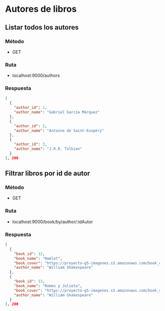 # Autores de libros

## Listar todos los autores

### Método
* GET

### Ruta
* localhost:9000/authors

### Respuesta
```json
[
  {
    "author_id": 1,
    "author_name": "Gabriel García Márquez"
  },
  {
    "author_id": 2,
    "author_name": "Antoine de Saint-Exupéry"
  },
  {
    "author_id": 3,
    "author_name": "J.R.R. Tolkien"
  }
], 200
```

## Filtrar libros por id de autor

### Método
* GET

### Ruta
* localhost:9000/book/by/author/:idAutor

### Respuesta
```json
[
  {
    "book_id": 12,
    "book_name": "Hamlet",
    "book_cover": "https://proyecto-g5-imagenes.s3.amazonaws.com/book_covers/12.jpeg",
    "author_name": "William Shakespeare"
  },
  {
    "book_id": 13,
    "book_name": "Romeo y Julieta",
    "book_cover": "https://proyecto-g5-imagenes.s3.amazonaws.com/book_covers/13.png",
    "author_name": "William Shakespeare"
  }
], 200
```